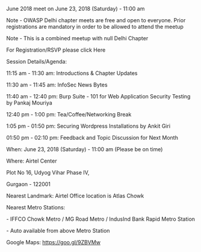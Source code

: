 June 2018 meet on June 23, 2018 (Saturday) - 11:00 am

Note - OWASP Delhi chapter meets are free and open to everyone. Prior
registrations are mandatory in order to be allowed to attend the meetup

Note - This is a combined meetup with null Delhi Chapter

For Registration/RSVP please click Here

Session Details/Agenda:

11:15 am - 11:30 am: Introductions & Chapter Updates

11:30 am - 11:45 am: InfoSec News Bytes

11:40 am - 12:40 pm: Burp Suite - 101 for Web Application Security
Testing by Pankaj Mouriya

12:40 pm - 1:00 pm: Tea/Coffee/Networking Break

1:05 pm - 01:50 pm: Securing Wordpress Installations by Ankit Giri

01:50 pm - 02:10 pm: Feedback and Topic Discussion for Next Month

When: June 23, 2018 (Saturday) - 11:00 am (Please be on time)

Where: Airtel Center

Plot No 16, Udyog Vihar Phase IV,

Gurgaon - 122001

Nearest Landmark: Airtel Office location is Atlas Chowk

Nearest Metro Stations:

\- IFFCO Chowk Metro / MG Road Metro / IndusInd Bank Rapid Metro Station

\- Auto available from above Metro Station

Google Maps: <https://goo.gl/9ZBVMw>